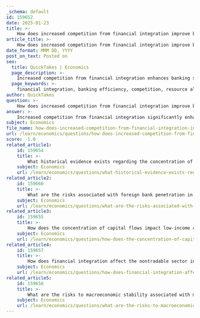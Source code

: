 ```yaml
---
_schema: default
id: 159652
date: 2025-01-23
title: >-
    How does increased competition from financial integration improve banking system efficiency?
article_title: >-
    How does increased competition from financial integration improve banking system efficiency?
date_format: MMM DD, YYYY
post_on_text: Posted on
seo:
  title: QuickTakes | Economics
  page_description: >-
    Increased competition from financial integration enhances banking system efficiency through improved resource allocation, adoption of advanced technologies, lowered costs for consumers, innovative financial products, reduction of monopolistic practices, and promoting macroeconomic stability.
  page_keywords: >-
    financial integration, banking efficiency, competition, resource allocation, technology adoption, cost reduction, financial products innovation, monopolistic practices, macroeconomic stability, economic growth
author: QuickTakes
question: >-
    How does increased competition from financial integration improve banking system efficiency?
answer: >-
    Increased competition from financial integration significantly enhances banking system efficiency through several mechanisms:\n\n1. **Resource Allocation**: Financial integration allows foreign banks to enter domestic markets, which increases competition among banks. This competition compels banks to allocate resources more effectively, as they strive to attract and retain customers. As a result, banks are incentivized to improve their services and reduce costs, leading to a more efficient financial intermediation process.\n\n2. **Adoption of Advanced Technologies**: The entry of foreign banks often brings advanced banking technologies and sophisticated risk management practices. Domestic banks, in response to heightened competition, are likely to adopt these technologies to remain competitive. This technological advancement can streamline operations, reduce transaction costs, and enhance the overall quality of financial services.\n\n3. **Lower Costs for Consumers and Businesses**: Increased competition typically leads to lower fees and interest rates for consumers and businesses. As banks compete for deposits and loans, they are motivated to offer more attractive terms, which can lower the cost of borrowing and improve access to credit. This, in turn, encourages investment and economic growth.\n\n4. **Improved Financial Products**: Competition fosters innovation in financial products. Banks are more likely to develop new and improved financial products to differentiate themselves from competitors. This innovation can lead to a wider array of financial services available to consumers, enhancing their financial well-being.\n\n5. **Reduction of Monopolistic Practices**: Financial integration diminishes the monopoly power of domestic banks, which can lead to excessive profits and inefficiencies. By breaking down monopolistic structures, competition encourages banks to operate more efficiently, ultimately benefiting the economy as a whole.\n\n6. **Macroeconomic Stability**: A more competitive banking environment can contribute to macroeconomic stability. Efficient banks are better equipped to manage risks and respond to economic fluctuations, which can help stabilize the financial system and reduce the likelihood of crises.\n\nIn summary, increased competition from financial integration leads to improved banking system efficiency by enhancing resource allocation, encouraging technological adoption, lowering costs, fostering product innovation, reducing monopolistic practices, and promoting macroeconomic stability. These factors collectively contribute to a more robust and efficient financial system, which is essential for sustained economic growth.
subject: Economics
file_name: how-does-increased-competition-from-financial-integration-improve-banking-system-efficiency.md
url: /learn/economics/questions/how-does-increased-competition-from-financial-integration-improve-banking-system-efficiency
score: -1.0
related_article1:
    id: 159654
    title: >-
        What historical evidence exists regarding the concentration of capital flows as a cost of financial integration?
    subject: Economics
    url: /learn/economics/questions/what-historical-evidence-exists-regarding-the-concentration-of-capital-flows-as-a-cost-of-financial-integration
related_article2:
    id: 159660
    title: >-
        What are the risks associated with foreign bank penetration in terms of credit rationing to small firms?
    subject: Economics
    url: /learn/economics/questions/what-are-the-risks-associated-with-foreign-bank-penetration-in-terms-of-credit-rationing-to-small-firms
related_article3:
    id: 159655
    title: >-
        How does the concentration of capital flows impact low-income countries?
    subject: Economics
    url: /learn/economics/questions/how-does-the-concentration-of-capital-flows-impact-lowincome-countries
related_article4:
    id: 159657
    title: >-
        How does financial integration affect the nontradable sector in terms of domestic capital allocation?
    subject: Economics
    url: /learn/economics/questions/how-does-financial-integration-affect-the-nontradable-sector-in-terms-of-domestic-capital-allocation
related_article5:
    id: 159658
    title: >-
        What are the risks to macroeconomic stability associated with monetary expansion and inflation due to financial integration?
    subject: Economics
    url: /learn/economics/questions/what-are-the-risks-to-macroeconomic-stability-associated-with-monetary-expansion-and-inflation-due-to-financial-integration
---
```


&nbsp;